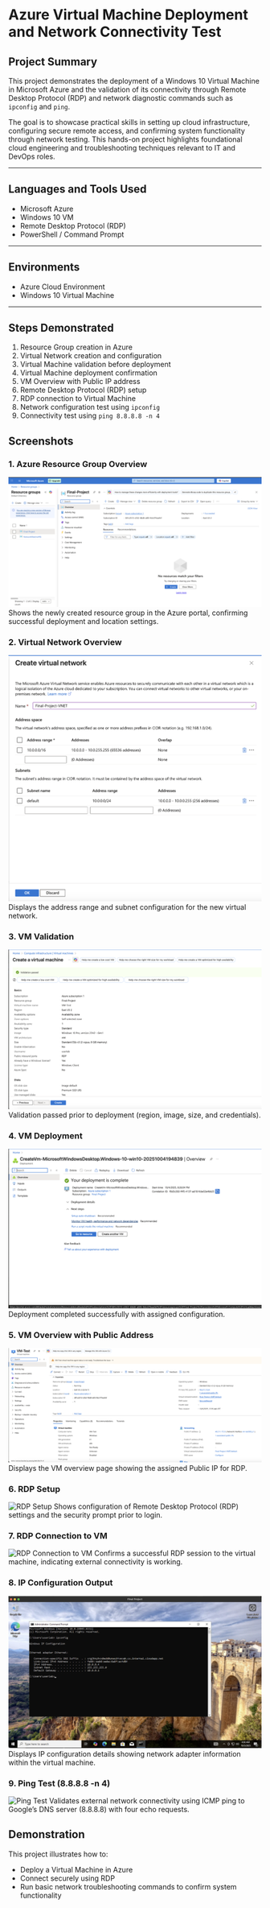 # Azure Virtual Machine Deployment and Network Connectivity Test

## Project Summary
This project demonstrates the deployment of a Windows 10 Virtual Machine in Microsoft Azure and the validation of its connectivity through Remote Desktop Protocol (RDP) and network diagnostic commands such as `ipconfig` and `ping`.

The goal is to showcase practical skills in setting up cloud infrastructure, configuring secure remote access, and confirming system functionality through network testing. This hands-on project highlights foundational cloud engineering and troubleshooting techniques relevant to IT and DevOps roles.

---

## Languages and Tools Used
- Microsoft Azure
- Windows 10 VM
- Remote Desktop Protocol (RDP)
- PowerShell / Command Prompt

---

## Environments
- Azure Cloud Environment
- Windows 10 Virtual Machine

---

## Steps Demonstrated
1. Resource Group creation in Azure  
2. Virtual Network creation and configuration  
3. Virtual Machine validation before deployment  
4. Virtual Machine deployment confirmation  
5. VM Overview with Public IP address  
6. Remote Desktop Protocol (RDP) setup  
7. RDP connection to Virtual Machine  
8. Network configuration test using `ipconfig`  
9. Connectivity test using `ping 8.8.8.8 -n 4`





## Screenshots

### 1. Azure Resource Group Overview
![Resource Group Overview](images/ResourceGroupOverview.png)  
Shows the newly created resource group in the Azure portal, confirming successful deployment and location settings.

### 2. Virtual Network Overview
![Virtual Network Overview](images/VirtualNetworkOverview.png)  
Displays the address range and subnet configuration for the new virtual network.

### 3. VM Validation
![VM Validation](images/VMValidation.png)  
Validation passed prior to deployment (region, image, size, and credentials).

### 4. VM Deployment
![VM Deployment](images/VMDeployment.png)  
Deployment completed successfully with assigned configuration.

### 5. VM Overview with Public Address
![VM Overview with Public Address](images/VMOverviewwithpublicaddress.png)  
Displays the VM overview page showing the assigned Public IP for RDP.

### 6. RDP Setup
![RDP Setup](images/rdpsetup.png?raw=1)
Shows configuration of Remote Desktop Protocol (RDP) settings and the security prompt prior to login.

### 7. RDP Connection to VM
![RDP Connection to VM](images/rdpconnectiontovm.png?raw=1)
Confirms a successful RDP session to the virtual machine, indicating external connectivity is working.

### 8. IP Configuration Output
![IP Configuration Output](images/ipconfigoutput.png?raw=1)
Displays IP configuration details showing network adapter information within the virtual machine.

### 9. Ping Test (8.8.8.8 -n 4)
![Ping Test](images/ping8.8.8.8-n-4.png?raw=1)
Validates external network connectivity using ICMP ping to Google’s DNS server (8.8.8.8) with four echo requests.



## Demonstration
This project illustrates how to:
- Deploy a Virtual Machine in Azure
- Connect securely using RDP
- Run basic network troubleshooting commands to confirm system functionality
